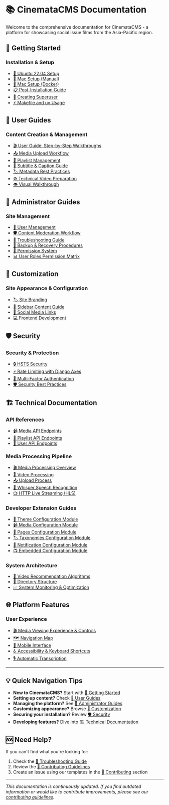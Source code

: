 # 📚 CinemataCMS Documentation

Welcome to the comprehensive documentation for CinemataCMS - a platform for showcasing social issue films from the Asia-Pacific region.

## 🚀 Getting Started

### Installation & Setup
- [🐧 Ubuntu 22.04 Setup](setup/ubuntu-22.04-setup.md)
- [🍎 Mac Setup (Manual)](setup/mac_setup.md)
- [🐳 Mac Setup (Docker)](setup/mac-setup-docker.md)
- [📋 Post-Installation Guide](setup/Post-installation-guide.md)
- [👑 Creating Superuser](setup/creating_superuser.md)
- [⚡ Makefile and uv Usage](setup/makefile-and-uv.md)

## 👤 User Guides

### Content Creation & Management
- [🎬 User Guide: Step-by-Step Walkthroughs](user-guides/cinemata_user_guide.md)
- [📤 Media Upload Workflow](user-guides/media_upload_workflow.md)
- [🎵 Playlist Management](user-guides/playlist_management.md)
- [📝 Subtitle & Caption Guide](user-guides/subtitle_caption_guide.md)
- [🏷️ Metadata Best Practices](user-guides/metadata_best_practices.md)
- [⚙️ Technical Video Preparation](user-guides/tech-preparations-video-uploads.md)
- [👁️ Visual Walkthrough](user-guides/visual_walkthrough.md)

## 🔧 Administrator Guides

### Site Management
- [👥 User Management](admin-guides/user_management.md)
- [🛡️ Content Moderation Workflow](admin-guides/content_moderation_workflow.md)
- [🚨 Troubleshooting Guide](admin-guides/troubleshooting_guide.md)
- [💾 Backup & Recovery Procedures](admin-guides/backup_and_recovery_procedures.md)
- [🔐 Permission System](admin-guides/permission_system.md)
- [📊 User Roles Permission Matrix](admin-guides/cinematacms-roles-permission-matrix.md)

## 🎨 Customization

### Site Appearance & Configuration
- [🏷️ Site Branding](customization/site-branding.md)
- [📑 Sidebar Content Guide](customization/sidebar-content-guide.md)
- [📱 Social Media Links](customization/Customise-social-media-links.md)
- [💻 Frontend Development](customization/frontend-development.md)

## 🛡️ Security

### Security & Protection
- [🔒 HSTS Security](security/hsts-security.md)
- [⚡ Rate Limiting with Django Axes](security/Rate-limiting-with-django-axes.md)
- [🔐 Multi-Factor Authentication](security/mfa_authentication.md)
- [🛡️ Security Best Practices](security/security_best_practices.md)

## 🏗️ Technical Documentation

### API References
- [📹 Media API Endpoints](technical/API-endpoints/media-endpoints.md)
- [🎵 Playlist API Endpoints](technical/API-endpoints/playlist-endpoints.md)
- [👤 User API Endpoints](technical/API-endpoints/user-endpoints.md)

### Media Processing Pipeline
- [🎬 Media Processing Overview](technical/media-processing/intro-media-processing-pipeline-docu.md)
- [🔄 Video Processing](technical/media-processing/video-processing-overview.md)
- [📤 Upload Process](technical/media-processing/upload-process.md)
- [🎤 Whisper Speech Recognition](technical/media-processing/whisper-speech-reconition.md)
- [📺 HTTP Live Streaming (HLS)](technical/media-processing/http-live-streaming-process.md)

### Developer Extension Guides
- [🎨 Theme Configuration Module](technical/developer-extensions/theme-configuration-module.md)
- [📹 Media Configuration Module](technical/developer-extensions/media-configuration-module.md)
- [📄 Pages Configuration Module](technical/developer-extensions/pages-configuration-module.md)
- [🏷️ Taxonomies Configuration Module](technical/developer-extensions/taxonomies-configuration-module.md)
- [🔔 Notification Configuration Module](technical/developer-extensions/notification-confirguration-module.md)
- [📺 Embedded Configuration Module](technical/developer-extensions/embedded-configuration-module.md)

### System Architecture
- [🤖 Video Recommendation Algorithms](technical/CinemataCMS-recommendations-algorithms.md)
- [📁 Directory Structure](technical/directory.md)
- [📈 System Monitoring & Optimization](technical/system_monitoring_and_optimization.md)

## 🌐 Platform Features

### User Experience
- [🎬 Media Viewing Experience & Controls](features/Media_Viewing_Experience_and_Controls.md)
- [🗺️ Navigation Map](features/navigation_map.md)
- [📱 Mobile Interface](features/mobile_interface.md)
- [♿ Accessibility & Keyboard Shortcuts](features/Cinemata_Accessibility_Keyboard_Shortcuts.md)
- [🎙️ Automatic Transcription](features/automatic_transcription.md)

---

## 💡 Quick Navigation Tips

- **New to CinemataCMS?** Start with [🚀 Getting Started](#-getting-started)
- **Setting up content?** Check [👤 User Guides](#-user-guides)
- **Managing the platform?** See [🔧 Administrator Guides](#-administrator-guides)
- **Customizing appearance?** Browse [🎨 Customization](#-customization)
- **Securing your installation?** Review [🛡️ Security](#️-security)
- **Developing features?** Dive into [🏗️ Technical Documentation](#️-technical-documentation)

## 🆘 Need Help?

If you can't find what you're looking for:
1. Check the [🚨 Troubleshooting Guide](admin-guides/troubleshooting_guide.md)
2. Review the [🤝 Contributing Guidelines](contributing/CONTRIBUTING.md)
3. Create an issue using our templates in the [🤝 Contributing](#-contributing) section

---

*This documentation is continuously updated. If you find outdated information or would like to contribute improvements, please see our [contributing guidelines](contributing/CONTRIBUTING.md).*